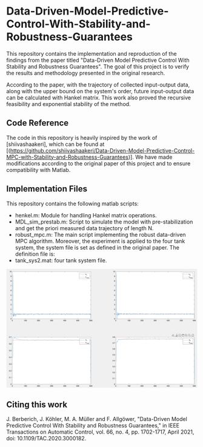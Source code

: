 # Data-Driven-Model-Predictive-Control-With-Stability-and-Robustness-Guarantees
This repository contains the implementation and reproduction of the findings from the paper titled "Data-Driven Model Predictive Control With Stability and Robustness Guarantees". The goal of this project is to verify the results and methodology presented in the original research.

According to the paper, with the trajectory of collected input-output data, along with the upper bound on the system's order, future input-output data can be calculated with Hankel matrix. This work also proved the recursive feasibility and exponential stability of the method.

## Code Reference
The code in this repository is heavily inspired by the work of [shiivashaakeri], which can be found at [(https://github.com/shiivashaakeri/Data-Driven-Model-Predictive-Control-MPC-with-Stability-and-Robustness-Guarantees)]. We have made modifications according to the original paper of this project and to ensure compatibility with Matlab.

## Implementation Files
This repository contains the following matlab scripts:
- henkel.m: Module for handling Hankel matrix operations.
- MDL_sim_prestab.m: Script to simulate the model with pre-stabilization and get the priori measured data trajectory of length N. 
- robust_mpc.m: The main script implementing the robust data-driven MPC algorithm.
Moreover, the experiment is applied to the four tank system, the system file is set as defined in the original paper. The definition file is:
- tank_sys2.mat: four tank system file.
<img src="https://github.com/fionatulu/Data-Driven-Model-Predictive-Control-With-Stability-and-Robustness-Guarantees/blob/main/result.png" alt="Result" title="Experiment Result" width="1000"/>

## Citing this work
J. Berberich, J. Köhler, M. A. Müller and F. Allgöwer, "Data-Driven Model Predictive Control With Stability and Robustness Guarantees," in IEEE Transactions on Automatic Control, vol. 66, no. 4, pp. 1702-1717, April 2021, doi: 10.1109/TAC.2020.3000182.


